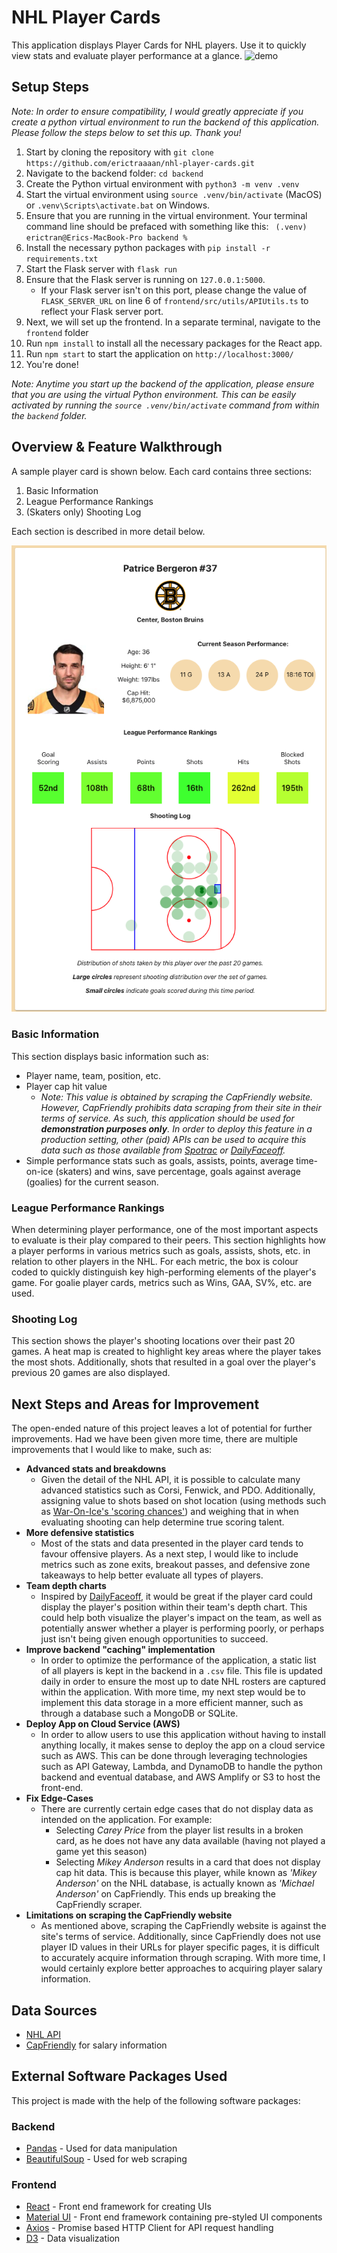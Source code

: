 
# NHL Player Cards
This application displays Player Cards for NHL players.   Use it to quickly view stats and evaluate player performance at a glance.
![demo](https://raw.githubusercontent.com/erictraaaan/nhl-player-cards/main/img/demo.gif)
## Setup Steps
*Note: In order to ensure compatibility, I would greatly appreciate if you create a python virtual environment to run the backend of this application.  Please follow the steps below to set this up.  Thank you!*
1. Start by cloning the repository with ```git clone https://github.com/erictraaaan/nhl-player-cards.git```
2. Navigate to the backend folder: ```cd backend``` 
3. Create the Python virtual environment with ```python3 -m venv .venv```
4. Start the virtual environment using ```source .venv/bin/activate``` (MacOS) or ```.venv\Scripts\activate.bat``` on Windows.
5. Ensure that you are running in the virtual environment.  Your terminal command line should be prefaced with something like this: ``` (.venv) erictran@Erics-MacBook-Pro backend %```
6. Install the necessary python packages with ```pip install -r requirements.txt```
7. Start the Flask server with ```flask run```
8. Ensure that the Flask server is running on ```127.0.0.1:5000```. 
	* If your Flask server isn't on this port, please change the value of ```FLASK_SERVER_URL``` on line 6 of ```frontend/src/utils/APIUtils.ts``` to reflect your Flask server port.
9. Next, we will set up the frontend.  In a separate terminal, navigate to the ```frontend``` folder
10. Run ```npm install``` to install all the necessary packages for the React app.
11. Run ```npm start``` to start the application on ```http://localhost:3000/```
12. You're done!

*Note: Anytime you start up the backend of the application, please ensure that you are using the virtual Python environment.  This can be easily activated by running the ```source .venv/bin/activate``` command from within the ```backend``` folder.*

## Overview & Feature Walkthrough
A sample player card is shown below.  Each card contains three sections:
1. Basic Information
2. League Performance Rankings
3. (Skaters only) Shooting Log

Each section is described in more detail below.

![screenshot](https://raw.githubusercontent.com/erictraaaan/developer_hw/main/img/screenshot.png)
### Basic Information
This section displays basic information such as:
* Player name, team, position, etc.
* Player cap hit value
	* *Note: This value is obtained by scraping the CapFriendly website.  However, CapFriendly prohibits data scraping from their site in their terms of service.  As such, this application should  be used for **demonstration purposes only**.  In order to deploy this feature in a production setting, other (paid) APIs can be used to acquire this data such as those available from [Spotrac](https://www.spotrac.com/developer/api/) or [DailyFaceoff](https://www.dailyfaceoff.com/nhl-hockey-apis/).*
* Simple performance stats such as goals, assists, points, average time-on-ice (skaters) and wins, save percentage, goals against average (goalies) for the current season.
### League Performance Rankings
When determining player performance, one of the most important aspects to evaluate is their play compared to their peers. This section highlights how a player performs in various metrics such as goals, assists, shots, etc. in relation to other players in the NHL.  For each metric, the box is colour coded to quickly distinguish key high-performing elements of the player's game.  For goalie player cards, metrics such as Wins, GAA, SV%, etc. are used.
### Shooting Log
This section shows the player's shooting locations over their past 20 games.  A heat map is created to highlight key areas where the player takes the most shots.  Additionally, shots that resulted in a goal over the player's previous 20 games are also displayed.


## Next Steps and Areas for Improvement
The open-ended nature of this project leaves a lot of potential for further improvements.  Had we have been given more time, there are multiple improvements that I would like to make, such as:
* **Advanced stats and breakdowns**
	* Given the detail of the NHL API, it is possible to calculate many advanced statistics such as Corsi, Fenwick, and PDO.  Additionally, assigning value to shots based on shot location (using methods such as [War-On-Ice's 'scoring chances'](http://blog.war-on-ice.com/new-defining-scoring-chances/index.html)) and weighing that in when evaluating shooting can help determine true scoring talent.
* **More defensive statistics**
	* Most of the stats and data presented in the player card tends to favour offensive players.  As a next step, I would like to include metrics such as zone exits, breakout passes, and defensive zone takeaways to help better evaluate all types of players.
* **Team depth charts**
	* Inspired by [DailyFaceoff](https://www.dailyfaceoff.com/teams/boston-bruins/line-combinations/), it would be great if the player card could display the player's position within their team's depth chart.  This could help both visualize the player's impact on the team, as well as potentially answer whether a player is performing poorly, or perhaps just isn't being given enough opportunities to succeed.
* **Improve backend "caching" implementation**
	* In order to optimize the performance of the application, a static list of all players is kept in the backend in a ```.csv``` file.  This file is updated daily in order to ensure the most up to date NHL rosters are captured within the application.  With more time, my next step would be to implement this data storage in a more efficient manner, such as through a database such a MongoDB or SQLite.
* **Deploy App on Cloud Service (AWS)**
	* In order to allow users to use this application without having to install anything locally, it makes sense to deploy the app on a cloud service such as AWS. This can be done through leveraging technologies such as API Gateway, Lambda, and DynamoDB to handle the python backend and eventual database, and AWS Amplify or S3 to host the front-end.
* **Fix Edge-Cases**
	* There are currently certain edge cases that do not display data as intended on the application.  For example:
		* Selecting *Carey Price* from the player list results in a broken card, as he does not have any data available (having not played a game yet this season)
		* Selecting *Mikey Anderson* results in a card that does not display cap hit data.  This is because this player, while known as *'Mikey Anderson'* on the NHL database, is actually known as *'Michael Anderson'* on CapFriendly.  This ends up breaking the CapFriendly scraper.
* **Limitations on scraping the CapFriendly website**
	* As mentioned above, scraping the CapFriendly website is against the site's terms of service.  Additionally, since CapFriendly does not use player ID values in their URLs for player specific pages, it is difficult to accurately acquire information through scraping.  With more time, I would certainly explore better approaches to acquiring player salary information.

## Data Sources
* [NHL API](https://gitlab.com/dword4/nhlapi)
* [CapFriendly](https://www.capfriendly.com/) for salary information

## External Software Packages Used
This project is made with the help of the following software packages:
### Backend
* [Pandas](https://pandas.pydata.org/) - Used for data manipulation
* [BeautifulSoup](https://pypi.org/project/beautifulsoup4/) - Used for web scraping
### Frontend
* [React](https://reactjs.org/) - Front end framework for creating UIs
* [Material UI](https://mui.com/) - Front end framework containing pre-styled UI components
* [Axios](https://github.com/axios/axios) - Promise based HTTP Client for API request handling
* [D3](https://d3js.org/) - Data visualization 
